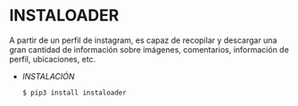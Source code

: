 # **INSTALOADER**

A partir de un perfil de instagram, es capaz de recopilar y descargar una gran cantidad de información sobre imágenes, comentarios, información de perfil, ubicaciones, etc.

- *INSTALACIÓN*

      $ pip3 install instaloader
